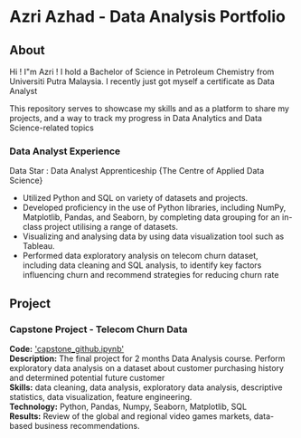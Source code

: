 # Azri Azhad - Data Analysis Portfolio

## About 
Hi ! I"m Azri ! I hold a Bachelor of Science in Petroleum Chemistry from Universiti Putra Malaysia. I recently just got myself a certificate as Data Analyst 

This repository serves to showcase my skills and as a platform to share my projects, and a way to track my progress in Data Analytics and Data Science-related topics

### Data Analyst Experience
Data Star : Data Analyst Apprenticeship 
{The Centre of Applied Data Science}
-  Utilized Python and SQL on variety of datasets and projects.
-  Developed proficiency in the use of Python libraries, including NumPy, Matplotlib, Pandas, and Seaborn, 
   by completing data grouping for an in-class project utilising a range of datasets.
-  Visualizing and analysing data by using data visualization tool such as Tableau. 
-  Performed data exploratory analysis on telecom churn dataset, including data cleaning and SQL analysis, 
  to identify key factors influencing churn and recommend strategies for reducing churn rate

## Project 
### Capstone Project - Telecom Churn Data

**Code:** ['capstone_github.ipynb']()     
**Description:** The final project for 2 months Data Analysis course. Perform exploratory data analysis on a dataset about customer purchasing history and determined potential future customer   
**Skills:** data cleaning, data analysis, exploratory data analysis, descriptive statistics, data visualization, feature engineering.  
**Technology:** Python, Pandas, Numpy, Seaborn, Matplotlib, SQL   
**Results:** Review of the global and regional video games markets, data-based business recommendations.   

